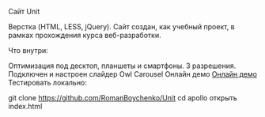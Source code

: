 
Cайт Unit

Верстка (HTML, LESS, jQuery). Сайт создан, как учебный проект, в рамках прохождения курса веб-разработки.

Что внутри:

Оптимизация под десктоп, планшеты и смартфоны. 3 разрешения.
Подключен и настроен слайдер Owl Carousel
Онлайн демо
[Онлайн демо](https://roman-boychenko.ru/Unit/)
Тестировать локально:

git clone https://github.com/RomanBoychenko/Unit
cd apollo
открыть index.html


